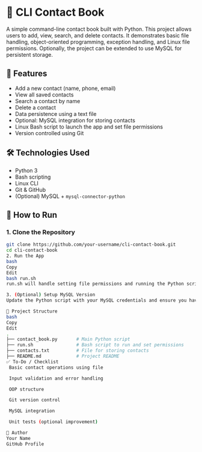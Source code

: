 # 📇 CLI Contact Book

A simple command-line contact book built with Python. This project allows users to add, view, search, and delete contacts. It demonstrates basic file handling, object-oriented programming, exception handling, and Linux file permissions. Optionally, the project can be extended to use MySQL for persistent storage.

## 🚀 Features

- Add a new contact (name, phone, email)
- View all saved contacts
- Search a contact by name
- Delete a contact
- Data persistence using a text file
- Optional: MySQL integration for storing contacts
- Linux Bash script to launch the app and set file permissions
- Version controlled using Git

## 🛠️ Technologies Used

- Python 3
- Bash scripting
- Linux CLI
- Git & GitHub
- (Optional) MySQL + `mysql-connector-python`

## 🔧 How to Run

### 1. Clone the Repository
```bash
git clone https://github.com/your-username/cli-contact-book.git
cd cli-contact-book
2. Run the App
bash
Copy
Edit
bash run.sh
run.sh will handle setting file permissions and running the Python script.

3. (Optional) Setup MySQL Version
Update the Python script with your MySQL credentials and ensure you have a contacts table created.

📂 Project Structure
bash
Copy
Edit
.
├── contact_book.py       # Main Python script
├── run.sh                # Bash script to run and set permissions
├── contacts.txt          # File for storing contacts
├── README.md             # Project README
✅ To-Do / Checklist
 Basic contact operations using file

 Input validation and error handling

 OOP structure

 Git version control

 MySQL integration

 Unit tests (optional improvement)

🙌 Author
Your Name
GitHub Profile
